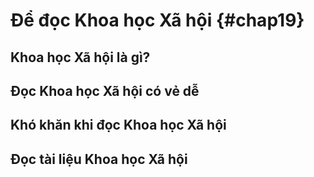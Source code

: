 
# Để đọc Khoa học Xã hội {#chap19}

## Khoa học Xã hội là gì?

## Đọc Khoa học Xã hội có vẻ dễ

## Khó khăn khi đọc Khoa học Xã hội

## Đọc tài liệu Khoa học Xã hội